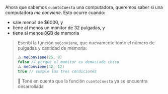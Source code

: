Ahora que sabemos `cuantoCuesta` una computadora, queremos saber si una computadora _me conviene_. Esto ocurre cuando: 

* sale menos de $6000, y
* tiene al menos un monitor de 32 pulgadas, y
* tiene al menos 8GB de memoria

> Escribí la función `meConviene`, que nuevamente tome el número de pulgadas y cantidad de memoria: 
> 
> ```javascript
> ム meConviene(25, 8)
> false // porque el monitor es demasiado chico
> ム meConviene(42, 12)
> true // cumple las tres condiciones
> ```
> 
> :memo: Tené en cuenta que la función `cuantoCuesta` ya se encuentra desarrollada
